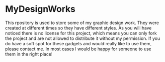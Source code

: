 # MyDesignWorks
This rpository is used to store some of my graphic design work. They were created at different times so they have different styles. As you will have noticed there is no license for this project, which means you can only fork the project and are not allowed to distribute it without my permission. If you do have a soft spot for these gadgets and would really like to use them, please contact me. In most cases I would be happy for someone to use them in the right place!
